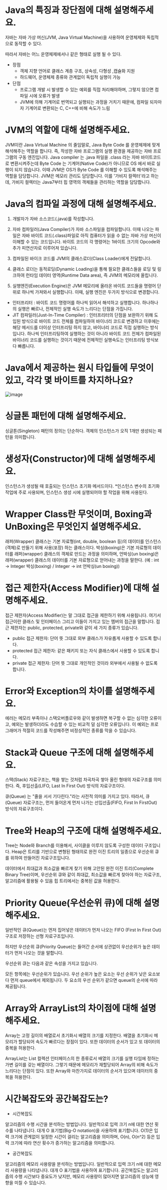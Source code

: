 # Java의 특징과 장단점에 대해 설명해주세요.
자바는 자바 가상 머신(JVM, Java Virtual Machine)을 사용하여 운영체제와 독립적으로 동작할 수 있다. 

따라서 자바는 어느 운영체제에서나 같은 형태로 실행 될 수 있다.
* 장점
  - 객체 지향 언어로 클래스 계층 구조, 상속성, 다형성 ,캡슐화 지원
  - 하드웨어, 운영체제 종류와 관계없이 독립적 실행이 가능
* 단점
  - 프로그램 개발 시 발생할 수 있는 예외를 직접 처리해야하며, 그렇지 않으면 컴파일 시에 오류가 발생
  - JVM에 의해 기계어로 번역되고 실행되는 과정을 거치기 때문에, 컴파일 되자마자 기계어로 변환되는 C, C++에 비해 속도가 느림

# JVM의 역할에 대해 설명해주세요.
JVM이란 Java Virtual Machine 의 줄임말로, Java Byte Code 를 운영체제에 맞게 해석해주는 역할을 합니다. 즉, 작성한 자바 프로그램의 실행 환경을 제공하는 자바 프로그램의 구동 엔진입니다.
Java compiler 는 .java 파일을 .class 라는 자바 바이트코드로 변환시켜주는데 Byte Code 는 기계어(Native Code)가 아니므로 OS 에서 바로 실행이 되지 않습니다. 이때 JVM은 OS가 Byte Code 를 이해할 수 있도록 해석해주는 역할을 담당합니다.
JVM은 메모리 관리도 담당합니다. 이를 '가비지 컬렉터'라고 하는데, 가비지 컬렉터는 Java7부터 힙 영역의 객체들을 관리하는 역할을 담당합니다.

# Java의 컴파일 과정에 대해 설명해주세요.
1. 개발자가 자바 소스코드(.java)를 작성합니다.

2. 자바 컴파일러(Java Compiler)가 자바 소스파일을 컴파일합니다. 이때 나오는 파일은 자바 바이트 코드(.class)파일로 아직 컴퓨터가 읽을 수 없는 자바 가상 머신이 이해할 수 있는 코드입니다. 바이트 코드의 각 명령어는 1바이트 크기의 Opcode와 추가 피연산자로 이루어져 있습니다.

3. 컴파일된 바이크 코드를 JVM의 클래스로더(Class Loader)에게 전달합니다.

4. 클래스 로더는 동적로딩(Dynamic Loading)을 통해 필요한 클래스들을 로딩 및 링크하여 런타임 데이터 영역(Runtime Data area), 즉 JVM의 메모리에 올립니다.

5. 실행엔진(Execution Engine)은 JVM 메모리에 올라온 바이트 코드들을 명령어 단위로 하나씩 가져와서 실행합니다. 이때, 실행 엔진은 두가지 방식으로 변경합니다.
- 인터프리터 : 바이트 코드 명령어를 하나씩 읽어서 해석하고 실행합니다. 하나하나의 실행은 빠르나, 전체적인 실행 속도가 느리다는 단점을 가집니다.
- JIT 컴파일러(Just-In-Time Compiler) : 인터프리터의 단점을 보완하기 위해 도입된 방식으로 바이트 코드 전체를 컴파일하여 바이너리 코드로 변경하고 이후에는 해당 메서드를 더이상 인터프리팅 하지 않고, 바이너리 코드로 직접 실행하는 방식입니다. 하나씩 인터프리팅하여 실행하는 것이 아니라 바이트 코드 전체가 컴파일된 바이너리 코드를 실행하는 것이기 때문에 전체적인 실행속도는 인터프리팅 방식보다 빠릅니다.

#  Java에서 제공하는 원시 타입들에 무엇이 있고, 각각 몇 바이트를 차지하나요?
![image](https://github.com/BE-TECH-ALL/CS-STUDY/assets/67897318/364f5c86-766a-476d-80fe-c0e35473d09b)

# 싱글톤 패턴에 대해 설명해주세요.
싱글톤(Singleton) 패턴의 정의는 단순하다. 객체의 인스턴스가 오직 1개만 생성되는 패턴을 의미합니다.

# 생성자(Constructor)에 대해 설명해주세요.
인스턴스가 생성될 때 호출되는 인스턴스 초기화 메서드이다. *인스턴스 변수의 초기화 작업에 주로 사용되며, 인스턴스 생성 시에 실행되어야 할 작업을 위해 사용된다.

# Wrapper Class란 무엇이며, Boxing과 UnBoxing은 무엇인지 설명해주세요.
래퍼(Wrapper) 클래스는 기본 자료형(int, double, boolean 등)의 데이터를 인스턴스(객체)로 만들기 위해 사용(포장) 하는 클래스이다. 
박싱(boxing)은 기본 자료형의 데이터를 래퍼(wrapper) 클래스의 객체로 만드는 과정을 의미하며,
언박싱(un boxing)은 래퍼(wrapper) 클래스의 데이터를 기본 자료형으로 얻어내는 과정을 말한다.
(예 : int → Integer 박싱(boxing) / Integer → int 언박싱(un boxing))

# 접근 제한자(Access Modifier)에 대해 설명해주세요.
접근 제한자(Access Modifier)는 말 그대로 접근을 제한하기 위해 사용됩니다. 여기서 접근이란 클래스 및 인터페이스 그리고 이들이 가지고 있는 멤버의 접근을 말합니다. 
접근 제한자는 public, protected, private와 같이 세 가지 종류가 있습니다.

- public 접근 제한자: 단어 뜻 그대로 외부 클래스가 자유롭게 사용할 수 있도록 합니다.
- protected 접근 제한자: 같은 패키지 또는 자식 클래스에서 사용할 수 있도록 합니다.
- private 접근 제한자: 단어 뜻 그대로 개인적인 것이라 외부에서 사용될 수 없도록 합니다.

#  Error와 Exception의 차이를 설명해주세요.
에러는 메모리 부족이나 스택오버플로우와 같이 발생하면 복구할 수 없는 심각한 오류이고, 예외는 발생하더라도 수습할 수 있는 비교적 덜 심각한 오류입니다. 이 예외는 프로그래머가 적절히 코드를 작성해주면 비정상적인 종류를 막을 수 있습니다.

# Stack과 Queue 구조에 대해 설명해주세요.
스택(Stack) 자료구조는, 책을 쌓는 것처럼 차곡차곡 쌓아 올린 형태의 자료구조를 의미한다.
즉, 후입선출(LIFO, Last In First Out) 방식의 자료구조이다.

큐(Queue) 는 "줄을 서서 기다린다."라는 사전적 의미를 가지고 있다.
따라서, 큐 (Queue) 자료구조는, 먼저 들어온게 먼저 나가는 선입선출(FIFO, First In FirstOut) 방식의 자료구조이다.

# Tree와 Heap의 구조에 대해 설명해주세요.
Tree는 Node와 Branch를 이용해서, 사이클을 이루지 않도록 구성한 데이터 구조입니다. 
Heap은 트리를 기반으로 변형된 형태의로 완전 이진 트리의 일종으로 우선순위 큐를 위하여 만들어진 자료구조입니다.

데이터에서 최대값과 최소값을 빠르게 찾기 위해 고안된 완전 이진 트리(Complete Binary Tree)이며, 우선순위 큐와 같이 최대값, 최소값을 빠르게 찾아야 하는 자료구조, 알고리즘에 활용될 수 있음
힙 트리에서는 중복된 값을 허용한다.

# Priority Queue(우선순위 큐)에 대해 설명해주세요.
일반적인 큐(Queue)는 먼저 집어넣은 데이터가 먼저 나오는 FIFO (First In First Out) 구조로 저장하는 선형 자료구조입니다.

하지만 우선순위 큐(Priority Queue)는 들어간 순서에 상관없이 우선순위가 높은 데이터가 먼저 나오는 것을 말합니다.

우선순위 큐는 다음과 같은 속성을 가지고 있습니다.

모든 항목에는 우선순위가 있습니다.
우선 순위가 높은 요소는 우선 순위가 낮은 요소보다 먼저 queue에서 제외됩니다.
두 요소의 우선 순위가 같으면 queue의 순서에 따라 제공됩니다.

# Array와 ArrayList의 차이점에 대해 설명해주세요.
Array는 고정 길이의 배열로서 초기화시 배열의 크기를 지정한다. 배열을 초기화시 메모리가 할당되어 
속도가 빠르다는 장점이 있다. 또한 데이터의 순서가 있고 또 데이터의 중복을 허용한다.

ArrayList는 List 컬렉션 인터페이스의 한 종류로서 배열의 크기를 실행 타임에 정하는 가변 길이를 갖는 배열이다.
그렇기 때문에 메모리가 재할당되어 Array의 비해 속도가 느리다는 단점이 있다.
또한 Array와 마찬가지로 데이터의 순서가 있으며 데이터의 중복을 허용한다.

# 시간복잡도와 공간복잡도는?
- 시간복잡도

알고리즘의 수행 시간을 분석하는 방법입니다.
일반적으로 입력 크기 n에 대한 연산 횟수를 나타냅니다.
대개 O 표기법(Big-O notation)을 사용하여 표기합니다.
O(1)은 입력 크기에 관계없이 일정한 시간이 걸리는 알고리즘을 의미하며, O(n), O(n^2) 등은 입력 크기에 따라 연산 횟수가 증가하는 알고리즘을 의미합니다.

- 공간복잡도

알고리즘의 메모리 사용량을 분석하는 방법입니다.
일반적으로 입력 크기 n에 대한 메모리 사용량을 나타냅니다.
대개 O 표기법을 사용하여 표기합니다.
공간복잡도는 알고리즘의 수행 시간보다 중요도가 낮지만, 메모리 사용량이 많아지면 알고리즘의 성능에 영향을 미칠 수 있습니다.
 
